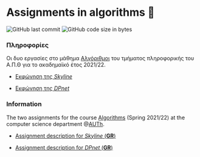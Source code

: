 # Assignments in algorithms :city_sunset:

<img alt="GitHub last commit" src="https://img.shields.io/github/last-commit/akorkos/Assignments-in-Algorithms"> <img alt="GitHub code size in bytes" src="https://img.shields.io/github/languages/code-size/akorkos/Assignments-in-Algorithms">

### Πληροφορίες 
Οι δυο εργασίες στο μάθημα [Αλγόριθμοι](https://elearning.auth.gr/course/view.php?id=9809) του τμήματος πληροφορικής του Α.Π.Θ για το ακαδημαϊκό έτος 2021/22. <br />

* [Εκφώνηση της *Skyline*](https://github.com/akorkos/Projects-in-Algorithms/raw/main/Skyline/Assignment_description_Skyline.pdf)

* [Εκφώνηση της *DPnet*](https://github.com/akorkos/Projects-in-Algorithms/raw/main/DPnet/Assignment_description_DPnet.pdf)

### Information
The two assignments for the course [Algorithms](https://elearning.auth.gr/course/view.php?id=9809) (Spring 2021/22) at the computer science department @[AUTh](https://www.auth.gr/en/).

* [Assignment description for *Skyline* (**GR**)](https://github.com/akorkos/Projects-in-Algorithms/raw/main/Skyline/Assignment_description_Skyline.pdf)

* [Assignment description for *DPnet* (**GR**)](https://github.com/akorkos/Projects-in-Algorithms/raw/main/DPnet/Assignment_description_DPnet.pdf)
